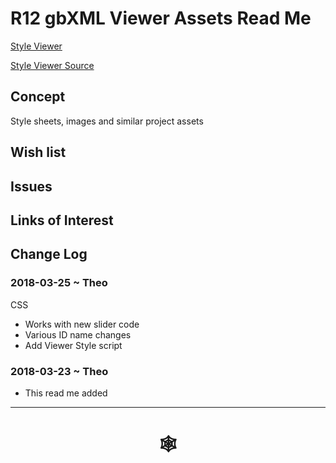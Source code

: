 <span style=display:none; >[You are now in a GitHub source code view - click this link to view Read Me file as a web page](http://www.ladybug.tools/spider/index.html#gbxml-viewer/r12/gv-tmp/README.md "View file as a web page." ) </span>

# R12 gbXML Viewer Assets Read Me

[Style Viewer]( http://www.ladybug.tools/spider/gbxml-viewer/r12/assets/style-viewer.html )

[Style Viewer Source ]( https://github.com/ladybug-tools/spider/blob/master/gbxml-viewer/r12/assets/style-viewer.html )

## Concept

Style sheets, images and similar project assets


## Wish list



## Issues



## Links of Interest



## Change Log

### 2018-03-25 ~ Theo

CSS
* Works with new slider code
* Various ID name changes
* Add  Viewer Style script

### 2018-03-23 ~ Theo

* This read me added

***

# <center title="hello!" ><a href=javascript:window.scrollTo(0,0); style=text-decoration:none; > &#x1f578; </a></center>



